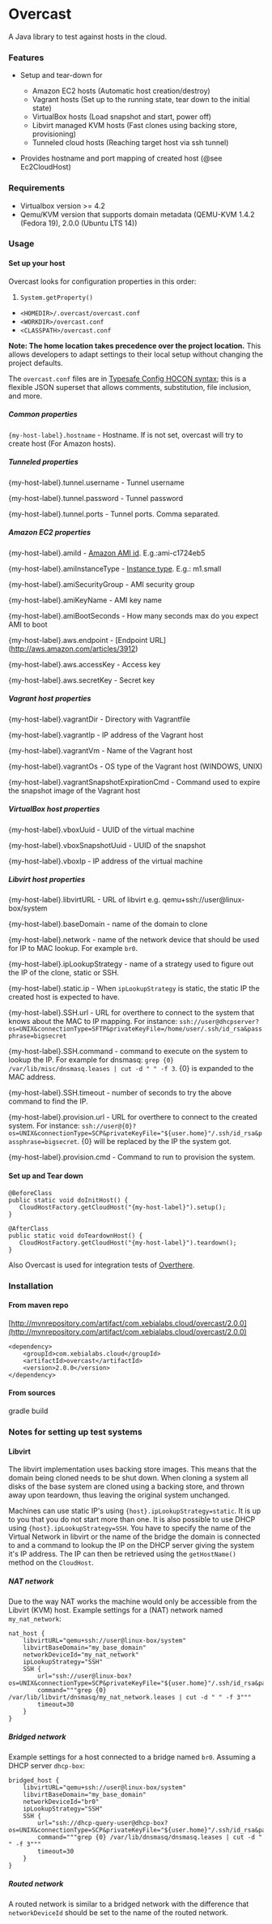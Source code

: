 # Overcast

A Java library to test against hosts in the cloud.

### Features

* Setup and tear-down for
   - Amazon EC2 hosts (Automatic host creation/destroy)
   - Vagrant hosts (Set up to the running state, tear down to the initial state)
   - VirtualBox hosts (Load snapshot and start, power off)
   - Libvirt managed KVM hosts (Fast clones using backing store, provisioning)
   - Tunneled cloud hosts (Reaching target host via ssh tunnel)

* Provides hostname and port mapping of created host (@see Ec2CloudHost)

### Requirements

- Virtualbox version >= 4.2
- Qemu/KVM version that supports domain metadata (QEMU-KVM 1.4.2 (Fedora 19), 2.0.0 (Ubuntu LTS 14))

### Usage

#### Set up your host
Overcast looks for configuration properties in this order:

1. `System.getProperty()`
* `<HOMEDIR>/.overcast/overcast.conf`
* `<WORKDIR>/overcast.conf`
* `<CLASSPATH>/overcast.conf`

**Note: The home location takes precedence over the project location.** This allows developers to adapt settings to their local setup without changing the project defaults.

The `overcast.conf` files are in [Typesafe Config HOCON syntax](https://github.com/typesafehub/config#using-hocon-the-json-superset); this is a flexible JSON superset that allows comments, substitution, file inclusion, and more.

##### Common properties
`{my-host-label}.hostname` - Hostname. If is not set, overcast will try to create host (For Amazon hosts).

##### Tunneled properties
{my-host-label}.tunnel.username - Tunnel username

{my-host-label}.tunnel.password - Tunnel password

{my-host-label}.tunnel.ports - Tunnel ports. Comma separated.


##### Amazon EC2 properties

{my-host-label}.amiId - [Amazon AMI id](https://aws.amazon.com/amis/). E.g.:ami-c1724eb5

{my-host-label}.amiInstanceType - [Instance type](http://aws.amazon.com/ec2/instance-types/). E.g.: m1.small

{my-host-label}.amiSecurityGroup - AMI security group

{my-host-label}.amiKeyName - AMI key name

{my-host-label}.amiBootSeconds - How many seconds max do you expect AMI to boot

{my-host-label}.aws.endpoint - [Endpoint URL] (http://aws.amazon.com/articles/3912)

{my-host-label}.aws.accessKey - Access key

{my-host-label}.aws.secretKey - Secret key

##### Vagrant host properties
{my-host-label}.vagrantDir - Directory with Vagrantfile

{my-host-label}.vagrantIp - IP address of the Vagrant host

{my-host-label}.vagrantVm - Name of the Vagrant host

{my-host-label}.vagrantOs - OS type of the Vagrant host (WINDOWS, UNIX)

{my-host-label}.vagrantSnapshotExpirationCmd - Command used to expire the snapshot image of the Vagrant host

##### VirtualBox host properties
{my-host-label}.vboxUuid - UUID of the virtual machine

{my-host-label}.vboxSnapshotUuid - UUID  of the snapshot

{my-host-label}.vboxIp - IP address of the virtual machine


##### Libvirt host properties
{my-host-label}.libvirtURL - URL of libvirt e.g. qemu+ssh://user@linux-box/system

{my-host-label}.baseDomain - name of the domain to clone

{my-host-label}.network - name of the network device that should be used for IP to MAC lookup. For example `br0`.

{my-host-label}.ipLookupStrategy - name of a strategy used to figure out the IP of the clone, static or SSH.

{my-host-label}.static.ip - When `ipLookupStrategy` is static, the static IP the created host is expected to have.

{my-host-label}.SSH.url - URL for overthere to connect to the system that knows about the MAC to IP mapping. For instance: `ssh://user@dhcpserver?os=UNIX&connectionType=SFTP&privateKeyFile=/home/user/.ssh/id_rsa&passphrase=bigsecret`

{my-host-label}.SSH.command - command to execute on the system to lookup the IP. For example for dnsmasq: ```grep {0} /var/lib/misc/dnsmasq.leases | cut -d " " -f 3```. {0} is expanded to the MAC address.

{my-host-label}.SSH.timeout - number of seconds to try the above command to find the IP.

{my-host-label}.provision.url - URL for overthere to connect to the created system. For instance: `ssh://user@{0}?os=UNIX&connectionType=SCP&privateKeyFile="${user.home}"/.ssh/id_rsa&passphrase=bigsecret`. {0} will be replaced by the IP the system got.

{my-host-label}.provision.cmd - Command to run to provision the system.

#### Set up and Tear down

    @BeforeClass
    public static void doInitHost() {
       CloudHostFactory.getCloudHost("{my-host-label}").setup();
    }

    @AfterClass
    public static void doTeardownHost() {
       CloudHostFactory.getCloudHost("{my-host-label}").teardown();
    }

Also Overcast is used for integration tests of [Overthere](https://github.com/xebialabs/overthere).

### Installation


#### From maven repo

[http://mvnrepository.com/artifact/com.xebialabs.cloud/overcast/2.0.0](http://mvnrepository.com/artifact/com.xebialabs.cloud/overcast/2.0.0)

    <dependency>
        <groupId>com.xebialabs.cloud</groupId>
        <artifactId>overcast</artifactId>
        <version>2.0.0</version>
    </dependency>

#### From sources

   gradle build

### Notes for setting up test systems

#### Libvirt

The libvirt implementation uses backing store images. This means that the domain being cloned needs to be shut down. When cloning a system all disks of the base system are cloned using a backing store, and thrown away upon teardown, thus leaving the original system unchanged.

Machines can use static IP's using `{host}.ipLookupStrategy=static`. It is up to you that you do not
start more than one. It is also possible to use DHCP using `{host}.ipLookupStrategy=SSH`.
You have to specify the name of the Virtual Network in libvirt or the name of the bridge the domain
is connected to and a command to lookup the IP on the DHCP server giving the system it's IP address.
The IP can then be retrieved using the ```getHostName()``` method on the ```CloudHost```.

##### NAT network
Due to the way NAT works the machine would only be accessible from the Libvirt (KVM) host. Example settings for a (NAT) network named `my_nat_network`:

    nat_host {
        libvirtURL="qemu+ssh://user@linux-box/system"
        libvirtBaseDomain="my_base_domain"
        networkDeviceId="my_nat_network"
        ipLookupStrategy="SSH"
        SSH {
            url="ssh://user@linux-box?os=UNIX&connectionType=SCP&privateKeyFile="${user.home}"/.ssh/id_rsa&passphrase=bigsecret"
            command="""grep {0} /var/lib/libvirt/dnsmasq/my_nat_network.leases | cut -d " " -f 3"""
            timeout=30
        }
    }

##### Bridged network
Example settings for a host connected to a bridge named `br0`. Assuming a DHCP server `dhcp-box`:

    bridged_host {
        libvirtURL="qemu+ssh://user@linux-box/system"
        libvirtBaseDomain="my_base_domain"
        networkDeviceId="br0"
        ipLookupStrategy="SSH"
        SSH {
            url="ssh://dhcp-query-user@dhcp-box?os=UNIX&connectionType=SCP&privateKeyFile="${user.home}"/.ssh/id_rsa&passphrase=bigsecret"
            command="""grep {0} /var/lib/dnsmasq/dnsmasq.leases | cut -d " " -f 3"""
            timeout=30
        }
    }

##### Routed network

A routed network is similar to a bridged network with the difference that `networkDeviceId` should be set to the name of the routed network.
